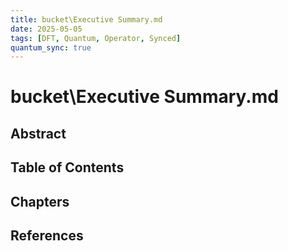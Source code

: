 ```yaml
---
title: bucket\Executive Summary.md
date: 2025-05-05
tags: [DFT, Quantum, Operator, Synced]
quantum_sync: true
---
```

# bucket\Executive Summary.md

## Abstract

## Table of Contents

## Chapters

## References

